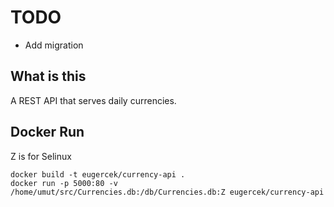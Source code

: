 # TODO
- Add migration

## What is this
A REST API that serves daily currencies.

## Docker Run
Z is for Selinux
```
docker build -t eugercek/currency-api .
docker run -p 5000:80 -v /home/umut/src/Currencies.db:/db/Currencies.db:Z eugercek/currency-api
```